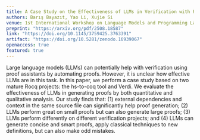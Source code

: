 ```yaml
---
title: A Case Study on the Effectiveness of LLMs in Verification with Proof Assistants
authors: Barış Bayazıt, Yao Li, Xujie Si
venue: 1st International Workshop on Language Models and Programming Languages, LMPL 2025
preprint: "https://arxiv.org/pdf/2508.18587"
link: "https://doi.org/10.1145/3759425.3763391"
artifact: "https://doi.org/10.5281/zenodo.16939067"
openaccess: true
featured: true
---
```


Large language models (LLMs) can potentially help with verification using proof
assistants by automating proofs. However, it is unclear how effective LLMs are
in this task. In this paper, we perform a case study based on two mature Rocq
projects: the hs-to-coq tool and Verdi. We evaluate the effectiveness of LLMs in
generating proofs by both quantitative and qualitative analysis. Our study finds
that: (1) external dependencies and context in the same source file can
significantly help proof generation; (2) LLMs perform great on small proofs but
can also generate large proofs; (3) LLMs perform differently on different
verification projects; and (4) LLMs can generate concise and smart proofs, apply
classical techniques to new definitions, but can also make odd mistakes.
